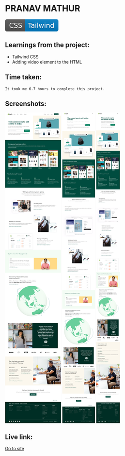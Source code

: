 # PRANAV MATHUR

![technology used](./CSS-Tailwind-blue.svg)

## Learnings from the project:

- Tailwind CSS
- Adding video element to the HTML

## Time taken:

    It took me 6-7 hours to complete this project.

## Screenshots:

![screencapture](./screencapture-shopify-1.png)
![screencapture](./screencapture-shopify-2.png)
![screencapture](./screencapture-shopify-3.png)

## Live link:

[Go to site](https://shopify-clone-home-page.netlify.app/)
